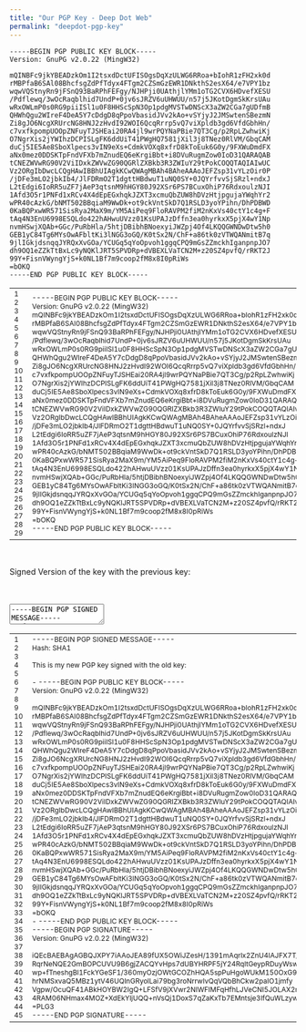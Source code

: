 ```yaml
---
title: "Our PGP Key - Deep Dot Web"
permalink: "deepdot-pgp-key"
---
```



    -----BEGIN PGP PUBLIC KEY BLOCK-----
    Version: GnuPG v2.0.22 (MingW32)
     
    mQINBFc9jkYBEADzkOm1I2tsxdDctUFISOgsDqXzULWG6RRoa+bIohR1zFH2xk0d
    rMBPfaB6SAl08BhcfsgZdPfTdyx4FTgm2CZSmGzEWR1DNkthS2esX64/e7VPY1bz
    wqwVQStnyRn9jFSnQ93BaRPhFEFgy/NJHPji0UAthjlYMm1oTG2CVX6HDvefXESU
    /Pdflewq/3wOcRaqblhid7UndP+0jv6sJRZV6uUHWUU/n57j5JKotDgmSkKrsUAu
    wRxOWLmP0s0RG9piiISl1u0F8HHScSpN3Op1pdgMVSTwDNScX3aZW2CGa7gUDfmB
    QHWhQgu2WIreF4DeA5Y7cDdgD8qPpoVbasidJVv2kAo+vSYjyJ2JMSwtenSBezmN
    Zi8gJO6NcgXRUrcNG8HNJ2zHvdI92WOI6QcqRrrp5vQ7viXpldb3gd6VfdGbhHn/
    c7vxfkpompUOOpZNFuyTJSHEai20RA4jl9wrPQYNaPBie7QT3Cg/p2RpLZwhwiKj
    O7NgrXis2jYWIhzDCPISLgFK6ddUiT41PWgHQ7581jXil3j8TNez0RlVM/GbqCAM
    duCj5IE5Ae8SboXlpecs3vIN9eXs+CdmkVOXq8xfrD8kToEuk6G0y/9FXWuDmdFX
    aNx0mez0DDSKTpFndVFXb7mZnudEQ6eKrgiBbt+i8DVuRugmZow0IoD31QARAQAB
    tCNEZWVwRG90V2ViIDxkZWVwZG90QGRlZXBkb3R3ZWIuY29tPokCOQQTAQIAIwUC
    Vz2ORgIbDwcLCQgHAwIBBhUIAgkKCwQWAgMBAh4BAheAAAoJEFZsp31vYLzOir0P
    /jDFe3mLO2jbkIb4/JlFDRmO2T1dgttHBdwuT1uNQ0SY+0JQYrfvvSjSRzl+ndxJ
    L2tEdgi6IoRR5uZF7jAeP3qtsnM9hHGY80J92XSr6PS7BCuxOhiP76RdxoulzNJI
    1Afd3O5r1PNFd1xRCv4X4dEpEGxhqkJZXT3xcmuQbZUW8hDVzHtjpgujaYWqhYr2
    wPR40cAzkG/bNMT502BBqiaM9WwDk+ot9ckVntSkD7Q1RSLD3yoYPihn/DhPDBWD
    0KaBQPxwWR571SisRya2MaX9m/YM5AiPeq9FloRAVPM2fiM2nKxVs40ctY1c4g+F
    tAq4N3EnU6998ESQLdo422hAHwuUVzz01KsUPAJzDffn3ea0hyrkxX5pjX4wY1Np
    nvmHSwjXQAb+GGc/PuRbHla/5htjDBibhBNoexyiJWZpj4Of4LKQQGWNDwDtw5h0
    GEB1yC84Tg6MYsOwAFbltKi3lNGG3oGQ/K0tSx2N/ChF+a86tk0zVTWQANmitB7q
    9jlIGkjdsnqqJYRQxXvGOa/YCUGq5qYoOpvoh1ggqCPQ9mGsZZmckhIganpnpJO7
    dh9OQ1eZZkTtBxLc9yNQKlJRT5SPVDRp+dVBEXLVaTCN2M+z20SZ4pvfQ/rRKT2J
    99Y+FisnVWyngYjS+k0NL1Bf7m9coop2fM8x8I0pRiWs
    =bOKQ
    -----END PGP PUBLIC KEY BLOCK-----

<div class="crayon-main" style="">
<table class="crayon-table">
<tr class="crayon-row">
<td class="crayon-nums " data-settings="show">
<div class="crayon-nums-content" style="font-size: 12px !important; line-height: 15px !important;"><div class="crayon-num" data-line="crayon-5cbfd8f7e05b8939031947-1">1</div><div class="crayon-num crayon-striped-num" data-line="crayon-5cbfd8f7e05b8939031947-2">2</div><div class="crayon-num" data-line="crayon-5cbfd8f7e05b8939031947-3">3</div><div class="crayon-num crayon-striped-num" data-line="crayon-5cbfd8f7e05b8939031947-4">4</div><div class="crayon-num" data-line="crayon-5cbfd8f7e05b8939031947-5">5</div><div class="crayon-num crayon-striped-num" data-line="crayon-5cbfd8f7e05b8939031947-6">6</div><div class="crayon-num" data-line="crayon-5cbfd8f7e05b8939031947-7">7</div><div class="crayon-num crayon-striped-num" data-line="crayon-5cbfd8f7e05b8939031947-8">8</div><div class="crayon-num" data-line="crayon-5cbfd8f7e05b8939031947-9">9</div><div class="crayon-num crayon-striped-num" data-line="crayon-5cbfd8f7e05b8939031947-10">10</div><div class="crayon-num" data-line="crayon-5cbfd8f7e05b8939031947-11">11</div><div class="crayon-num crayon-striped-num" data-line="crayon-5cbfd8f7e05b8939031947-12">12</div><div class="crayon-num" data-line="crayon-5cbfd8f7e05b8939031947-13">13</div><div class="crayon-num crayon-striped-num" data-line="crayon-5cbfd8f7e05b8939031947-14">14</div><div class="crayon-num" data-line="crayon-5cbfd8f7e05b8939031947-15">15</div><div class="crayon-num crayon-striped-num" data-line="crayon-5cbfd8f7e05b8939031947-16">16</div><div class="crayon-num" data-line="crayon-5cbfd8f7e05b8939031947-17">17</div><div class="crayon-num crayon-striped-num" data-line="crayon-5cbfd8f7e05b8939031947-18">18</div><div class="crayon-num" data-line="crayon-5cbfd8f7e05b8939031947-19">19</div><div class="crayon-num crayon-striped-num" data-line="crayon-5cbfd8f7e05b8939031947-20">20</div><div class="crayon-num" data-line="crayon-5cbfd8f7e05b8939031947-21">21</div><div class="crayon-num crayon-striped-num" data-line="crayon-5cbfd8f7e05b8939031947-22">22</div><div class="crayon-num" data-line="crayon-5cbfd8f7e05b8939031947-23">23</div><div class="crayon-num crayon-striped-num" data-line="crayon-5cbfd8f7e05b8939031947-24">24</div><div class="crayon-num" data-line="crayon-5cbfd8f7e05b8939031947-25">25</div><div class="crayon-num crayon-striped-num" data-line="crayon-5cbfd8f7e05b8939031947-26">26</div><div class="crayon-num" data-line="crayon-5cbfd8f7e05b8939031947-27">27</div><div class="crayon-num crayon-striped-num" data-line="crayon-5cbfd8f7e05b8939031947-28">28</div><div class="crayon-num" data-line="crayon-5cbfd8f7e05b8939031947-29">29</div></div>
</td>
<td class="crayon-code"><div class="crayon-pre" style="font-size: 12px !important; line-height: 15px !important; -moz-tab-size:4; -o-tab-size:4; -webkit-tab-size:4; tab-size:4;"><div class="crayon-line" id="crayon-5cbfd8f7e05b8939031947-1"><span class="crayon-o">--</span><span class="crayon-o">--</span><span class="crayon-o">-</span><span class="crayon-e">BEGIN </span><span class="crayon-e">PGP </span><span class="crayon-m">PUBLIC</span><span class="crayon-h"> </span><span class="crayon-e">KEY </span><span class="crayon-v">BLOCK</span><span class="crayon-o">--</span><span class="crayon-o">--</span><span class="crayon-o">-</span></div><div class="crayon-line crayon-striped-line" id="crayon-5cbfd8f7e05b8939031947-2"><span class="crayon-v">Version</span><span class="crayon-o">:</span><span class="crayon-h"> </span><span class="crayon-e">GnuPG </span><span class="crayon-v">v2</span><span class="crayon-sy">.</span><span class="crayon-cn">0.22</span><span class="crayon-h"> </span><span class="crayon-sy">(</span><span class="crayon-v">MingW32</span><span class="crayon-sy">)</span></div><div class="crayon-line" id="crayon-5cbfd8f7e05b8939031947-3"><span class="crayon-h"> </span></div><div class="crayon-line crayon-striped-line" id="crayon-5cbfd8f7e05b8939031947-4"><span class="crayon-v">mQINBFc9jkYBEADzkOm1I2tsxdDctUFISOgsDqXzULWG6RRoa</span><span class="crayon-o">+</span><span class="crayon-e">bIohR1zFH2xk0d</span></div><div class="crayon-line" id="crayon-5cbfd8f7e05b8939031947-5"><span class="crayon-v">rMBPfaB6SAl08BhcfsgZdPfTdyx4FTgm2CZSmGzEWR1DNkthS2esX64</span><span class="crayon-o">/</span><span class="crayon-e">e7VPY1bz</span></div><div class="crayon-line crayon-striped-line" id="crayon-5cbfd8f7e05b8939031947-6"><span class="crayon-v">wqwVQStnyRn9jFSnQ93BaRPhFEFgy</span><span class="crayon-o">/</span><span class="crayon-v">NJHPji0UAthjlYMm1oTG2CVX6HDvefXESU</span></div><div class="crayon-line" id="crayon-5cbfd8f7e05b8939031947-7"><span class="crayon-o">/</span><span class="crayon-v">Pdflewq</span><span class="crayon-o">/</span><span class="crayon-cn">3wOcRaqblhid7UndP</span><span class="crayon-o">+</span><span class="crayon-cn">0jv6sJRZV6uUHWUU</span><span class="crayon-o">/</span><span class="crayon-e">n57j5JKotDgmSkKrsUAu</span></div><div class="crayon-line crayon-striped-line" id="crayon-5cbfd8f7e05b8939031947-8"><span class="crayon-e">wRxOWLmP0s0RG9piiISl1u0F8HHScSpN3Op1pdgMVSTwDNScX3aZW2CGa7gUDfmB</span></div><div class="crayon-line" id="crayon-5cbfd8f7e05b8939031947-9"><span class="crayon-v">QHWhQgu2WIreF4DeA5Y7cDdgD8qPpoVbasidJVv2kAo</span><span class="crayon-o">+</span><span class="crayon-e">vSYjyJ2JMSwtenSBezmN</span></div><div class="crayon-line crayon-striped-line" id="crayon-5cbfd8f7e05b8939031947-10"><span class="crayon-v">Zi8gJO6NcgXRUrcNG8HNJ2zHvdI92WOI6QcqRrrp5vQ7viXpldb3gd6VfdGbhHn</span><span class="crayon-o">/</span></div><div class="crayon-line" id="crayon-5cbfd8f7e05b8939031947-11"><span class="crayon-v">c7vxfkpompUOOpZNFuyTJSHEai20RA4jl9wrPQYNaPBie7QT3Cg</span><span class="crayon-o">/</span><span class="crayon-e">p2RpLZwhwiKj</span></div><div class="crayon-line crayon-striped-line" id="crayon-5cbfd8f7e05b8939031947-12"><span class="crayon-v">O7NgrXis2jYWIhzDCPISLgFK6ddUiT41PWgHQ7581jXil3j8TNez0RlVM</span><span class="crayon-o">/</span><span class="crayon-e">GbqCAM</span></div><div class="crayon-line" id="crayon-5cbfd8f7e05b8939031947-13"><span class="crayon-v">duCj5IE5Ae8SboXlpecs3vIN9eXs</span><span class="crayon-o">+</span><span class="crayon-v">CdmkVOXq8xfrD8kToEuk6G0y</span><span class="crayon-o">/</span><span class="crayon-cn">9FXWuDmdFX</span></div><div class="crayon-line crayon-striped-line" id="crayon-5cbfd8f7e05b8939031947-14"><span class="crayon-v">aNx0mez0DDSKTpFndVFXb7mZnudEQ6eKrgiBbt</span><span class="crayon-o">+</span><span class="crayon-e">i8DVuRugmZow0IoD31QARAQAB</span></div><div class="crayon-line" id="crayon-5cbfd8f7e05b8939031947-15"><span class="crayon-e">tCNEZWVwRG90V2ViIDxkZWVwZG90QGRlZXBkb3R3ZWIuY29tPokCOQQTAQIAIwUC</span></div><div class="crayon-line crayon-striped-line" id="crayon-5cbfd8f7e05b8939031947-16"><span class="crayon-v">Vz2ORgIbDwcLCQgHAwIBBhUIAgkKCwQWAgMBAh4BAheAAAoJEFZsp31vYLzOir0P</span></div><div class="crayon-line" id="crayon-5cbfd8f7e05b8939031947-17"><span class="crayon-o">/</span><span class="crayon-v">jDFe3mLO2jbkIb4</span><span class="crayon-o">/</span><span class="crayon-v">JlFDRmO2T1dgttHBdwuT1uNQ0SY</span><span class="crayon-o">+</span><span class="crayon-cn">0JQYrfvvSjSRzl</span><span class="crayon-o">+</span><span class="crayon-e">ndxJ</span></div><div class="crayon-line crayon-striped-line" id="crayon-5cbfd8f7e05b8939031947-18"><span class="crayon-i">L2tEdgi6IoRR5uZF7jAeP3qtsnM9hHGY80J92XSr6PS7BCuxOhiP76RdxoulzNJI</span></div><div class="crayon-line" id="crayon-5cbfd8f7e05b8939031947-19"><span class="crayon-cn">1Afd3O5r1PNFd1xRCv4X4dEpEGxhqkJZXT3xcmuQbZUW8hDVzHtjpgujaYWqhYr2</span></div><div class="crayon-line crayon-striped-line" id="crayon-5cbfd8f7e05b8939031947-20"><span class="crayon-v">wPR40cAzkG</span><span class="crayon-o">/</span><span class="crayon-v">bNMT502BBqiaM9WwDk</span><span class="crayon-o">+</span><span class="crayon-v">ot9ckVntSkD7Q1RSLD3yoYPihn</span><span class="crayon-o">/</span><span class="crayon-i">DhPDBWD</span></div><div class="crayon-line" id="crayon-5cbfd8f7e05b8939031947-21"><span class="crayon-cn">0KaBQPxwWR571SisRya2MaX9m</span><span class="crayon-o">/</span><span class="crayon-v">YM5AiPeq9FloRAVPM2fiM2nKxVs40ctY1c4g</span><span class="crayon-o">+</span><span class="crayon-i">F</span></div><div class="crayon-line crayon-striped-line" id="crayon-5cbfd8f7e05b8939031947-22"><span class="crayon-e">tAq4N3EnU6998ESQLdo422hAHwuUVzz01KsUPAJzDffn3ea0hyrkxX5pjX4wY1Np</span></div><div class="crayon-line" id="crayon-5cbfd8f7e05b8939031947-23"><span class="crayon-v">nvmHSwjXQAb</span><span class="crayon-o">+</span><span class="crayon-v">GGc</span><span class="crayon-o">/</span><span class="crayon-v">PuRbHla</span><span class="crayon-o">/</span><span class="crayon-cn">5htjDBibhBNoexyiJWZpj4Of4LKQQGWNDwDtw5h0</span></div><div class="crayon-line crayon-striped-line" id="crayon-5cbfd8f7e05b8939031947-24"><span class="crayon-v">GEB1yC84Tg6MYsOwAFbltKi3lNGG3oGQ</span><span class="crayon-o">/</span><span class="crayon-v">K0tSx2N</span><span class="crayon-o">/</span><span class="crayon-v">ChF</span><span class="crayon-o">+</span><span class="crayon-i">a86tk0zVTWQANmitB7q</span></div><div class="crayon-line" id="crayon-5cbfd8f7e05b8939031947-25"><span class="crayon-cn">9jlIGkjdsnqqJYRQxXvGOa</span><span class="crayon-o">/</span><span class="crayon-e">YCUGq5qYoOpvoh1ggqCPQ9mGsZZmckhIganpnpJO7</span></div><div class="crayon-line crayon-striped-line" id="crayon-5cbfd8f7e05b8939031947-26"><span class="crayon-v">dh9OQ1eZZkTtBxLc9yNQKlJRT5SPVDRp</span><span class="crayon-o">+</span><span class="crayon-v">dVBEXLVaTCN2M</span><span class="crayon-o">+</span><span class="crayon-v">z20SZ4pvfQ</span><span class="crayon-o">/</span><span class="crayon-i">rRKT2J</span></div><div class="crayon-line" id="crayon-5cbfd8f7e05b8939031947-27"><span class="crayon-cn">99Y</span><span class="crayon-o">+</span><span class="crayon-v">FisnVWyngYjS</span><span class="crayon-o">+</span><span class="crayon-v">k0NL1Bf7m9coop2fM8x8I0pRiWs</span></div><div class="crayon-line crayon-striped-line" id="crayon-5cbfd8f7e05b8939031947-28"><span class="crayon-o">=</span><span class="crayon-v">bOKQ</span></div><div class="crayon-line" id="crayon-5cbfd8f7e05b8939031947-29"><span class="crayon-o">--</span><span class="crayon-o">--</span><span class="crayon-o">-</span><span class="crayon-st">END</span><span class="crayon-h"> </span><span class="crayon-e">PGP </span><span class="crayon-m">PUBLIC</span><span class="crayon-h"> </span><span class="crayon-e">KEY </span><span class="crayon-v">BLOCK</span><span class="crayon-o">--</span><span class="crayon-o">--</span><span class="crayon-o">-</span></div></div></td>
</tr>
</table>
</div>
</div>

<p>
&nbsp;</p>
<p>Signed Version of the key with the previous key:<br />

<div id="crayon-5cbfd8f7e05cc318082841" class="crayon-syntax crayon-theme-classic crayon-font-monaco crayon-os-pc print-yes notranslate" data-settings=" minimize scroll-mouseover" style=" margin-top: 12px; margin-bottom: 12px; font-size: 12px !important; line-height: 15px !important;">
<div class="crayon-toolbar" data-settings=" mouseover overlay hide delay" style="font-size: 12px !important;height: 18px !important; line-height: 18px !important;"><span class="crayon-title"></span>
<div class="crayon-tools" style="font-size: 12px !important;height: 18px !important; line-height: 18px !important;"><div class="crayon-button crayon-nums-button" title="Toggle Line Numbers"><div class="crayon-button-icon"></div></div><div class="crayon-button crayon-plain-button" title="Toggle Plain Code"><div class="crayon-button-icon"></div></div><div class="crayon-button crayon-wrap-button" title="Toggle Line Wrap"><div class="crayon-button-icon"></div></div><div class="crayon-button crayon-expand-button" title="Expand Code"><div class="crayon-button-icon"></div></div><div class="crayon-button crayon-copy-button" title="Copy"><div class="crayon-button-icon"></div></div><div class="crayon-button crayon-popup-button" title="Open Code In New Window"><div class="crayon-button-icon"></div></div></div></div>
<div class="crayon-info" style="min-height: 16.8px !important; line-height: 16.8px !important;"></div>
<div class="crayon-plain-wrap"><textarea wrap="soft" class="crayon-plain print-no" data-settings="dblclick" readonly style="-moz-tab-size:4; -o-tab-size:4; -webkit-tab-size:4; tab-size:4; font-size: 12px !important; line-height: 15px !important;">
-----BEGIN PGP SIGNED MESSAGE-----
Hash: SHA1

This is my new PGP key signed with the old key:

- -----BEGIN PGP PUBLIC KEY BLOCK-----
Version: GnuPG v2.0.22 (MingW32)

mQINBFc9jkYBEADzkOm1I2tsxdDctUFISOgsDqXzULWG6RRoa+bIohR1zFH2xk0d
rMBPfaB6SAl08BhcfsgZdPfTdyx4FTgm2CZSmGzEWR1DNkthS2esX64/e7VPY1bz
wqwVQStnyRn9jFSnQ93BaRPhFEFgy/NJHPji0UAthjlYMm1oTG2CVX6HDvefXESU
/Pdflewq/3wOcRaqblhid7UndP+0jv6sJRZV6uUHWUU/n57j5JKotDgmSkKrsUAu
wRxOWLmP0s0RG9piiISl1u0F8HHScSpN3Op1pdgMVSTwDNScX3aZW2CGa7gUDfmB
QHWhQgu2WIreF4DeA5Y7cDdgD8qPpoVbasidJVv2kAo+vSYjyJ2JMSwtenSBezmN
Zi8gJO6NcgXRUrcNG8HNJ2zHvdI92WOI6QcqRrrp5vQ7viXpldb3gd6VfdGbhHn/
c7vxfkpompUOOpZNFuyTJSHEai20RA4jl9wrPQYNaPBie7QT3Cg/p2RpLZwhwiKj
O7NgrXis2jYWIhzDCPISLgFK6ddUiT41PWgHQ7581jXil3j8TNez0RlVM/GbqCAM
duCj5IE5Ae8SboXlpecs3vIN9eXs+CdmkVOXq8xfrD8kToEuk6G0y/9FXWuDmdFX
aNx0mez0DDSKTpFndVFXb7mZnudEQ6eKrgiBbt+i8DVuRugmZow0IoD31QARAQAB
tCNEZWVwRG90V2ViIDxkZWVwZG90QGRlZXBkb3R3ZWIuY29tPokCOQQTAQIAIwUC
Vz2ORgIbDwcLCQgHAwIBBhUIAgkKCwQWAgMBAh4BAheAAAoJEFZsp31vYLzOir0P
/jDFe3mLO2jbkIb4/JlFDRmO2T1dgttHBdwuT1uNQ0SY+0JQYrfvvSjSRzl+ndxJ
L2tEdgi6IoRR5uZF7jAeP3qtsnM9hHGY80J92XSr6PS7BCuxOhiP76RdxoulzNJI
1Afd3O5r1PNFd1xRCv4X4dEpEGxhqkJZXT3xcmuQbZUW8hDVzHtjpgujaYWqhYr2
wPR40cAzkG/bNMT502BBqiaM9WwDk+ot9ckVntSkD7Q1RSLD3yoYPihn/DhPDBWD
0KaBQPxwWR571SisRya2MaX9m/YM5AiPeq9FloRAVPM2fiM2nKxVs40ctY1c4g+F
tAq4N3EnU6998ESQLdo422hAHwuUVzz01KsUPAJzDffn3ea0hyrkxX5pjX4wY1Np
nvmHSwjXQAb+GGc/PuRbHla/5htjDBibhBNoexyiJWZpj4Of4LKQQGWNDwDtw5h0
GEB1yC84Tg6MYsOwAFbltKi3lNGG3oGQ/K0tSx2N/ChF+a86tk0zVTWQANmitB7q
9jlIGkjdsnqqJYRQxXvGOa/YCUGq5qYoOpvoh1ggqCPQ9mGsZZmckhIganpnpJO7
dh9OQ1eZZkTtBxLc9yNQKlJRT5SPVDRp+dVBEXLVaTCN2M+z20SZ4pvfQ/rRKT2J
99Y+FisnVWyngYjS+k0NL1Bf7m9coop2fM8x8I0pRiWs
=bOKQ
- -----END PGP PUBLIC KEY BLOCK-----
-----BEGIN PGP SIGNATURE-----
Version: GnuPG v2.0.22 (MingW32)

iQEcBAEBAgAGBQJXPY7iAAoJEA89fUX5OWiJZesH/1391mAqrlx2ZnU4IAJFX7T/
RqrNeNQE2GmBOPCUVU9B6gjZACQYvHps7dUBYHRPF5jY24RqltGeypRDuyWsw23P
wp+fTneshgBl1FckYGeSF1/360myOzjOWtGCOZhHQA5spPuHgoWUkM150OxG9u68
hrNMSxvaQ5MBz1ytV46UQInGRyolLai79bg3roNrrwIvQqVQbBhCkw2paIO1jmfy
Vgpw/OcuQF41ABkHOYBW2IgQ+LFSfV9jXVwr2NIWFIMFqHfhLJVeCNI5JOLAX2rc
4RAM06NHmax4MOZ+XdEkYljUQQ+nVsQj1DoxS7qZaKxTb7EMntsje3IfQuWLzyw=
=PLG3
-----END PGP SIGNATURE-----</textarea></div>
<div class="crayon-main" style="">
<table class="crayon-table">
<tr class="crayon-row">
<td class="crayon-nums " data-settings="show">
<div class="crayon-nums-content" style="font-size: 12px !important; line-height: 15px !important;"><div class="crayon-num" data-line="crayon-5cbfd8f7e05cc318082841-1">1</div><div class="crayon-num crayon-striped-num" data-line="crayon-5cbfd8f7e05cc318082841-2">2</div><div class="crayon-num" data-line="crayon-5cbfd8f7e05cc318082841-3">3</div><div class="crayon-num crayon-striped-num" data-line="crayon-5cbfd8f7e05cc318082841-4">4</div><div class="crayon-num" data-line="crayon-5cbfd8f7e05cc318082841-5">5</div><div class="crayon-num crayon-striped-num" data-line="crayon-5cbfd8f7e05cc318082841-6">6</div><div class="crayon-num" data-line="crayon-5cbfd8f7e05cc318082841-7">7</div><div class="crayon-num crayon-striped-num" data-line="crayon-5cbfd8f7e05cc318082841-8">8</div><div class="crayon-num" data-line="crayon-5cbfd8f7e05cc318082841-9">9</div><div class="crayon-num crayon-striped-num" data-line="crayon-5cbfd8f7e05cc318082841-10">10</div><div class="crayon-num" data-line="crayon-5cbfd8f7e05cc318082841-11">11</div><div class="crayon-num crayon-striped-num" data-line="crayon-5cbfd8f7e05cc318082841-12">12</div><div class="crayon-num" data-line="crayon-5cbfd8f7e05cc318082841-13">13</div><div class="crayon-num crayon-striped-num" data-line="crayon-5cbfd8f7e05cc318082841-14">14</div><div class="crayon-num" data-line="crayon-5cbfd8f7e05cc318082841-15">15</div><div class="crayon-num crayon-striped-num" data-line="crayon-5cbfd8f7e05cc318082841-16">16</div><div class="crayon-num" data-line="crayon-5cbfd8f7e05cc318082841-17">17</div><div class="crayon-num crayon-striped-num" data-line="crayon-5cbfd8f7e05cc318082841-18">18</div><div class="crayon-num" data-line="crayon-5cbfd8f7e05cc318082841-19">19</div><div class="crayon-num crayon-striped-num" data-line="crayon-5cbfd8f7e05cc318082841-20">20</div><div class="crayon-num" data-line="crayon-5cbfd8f7e05cc318082841-21">21</div><div class="crayon-num crayon-striped-num" data-line="crayon-5cbfd8f7e05cc318082841-22">22</div><div class="crayon-num" data-line="crayon-5cbfd8f7e05cc318082841-23">23</div><div class="crayon-num crayon-striped-num" data-line="crayon-5cbfd8f7e05cc318082841-24">24</div><div class="crayon-num" data-line="crayon-5cbfd8f7e05cc318082841-25">25</div><div class="crayon-num crayon-striped-num" data-line="crayon-5cbfd8f7e05cc318082841-26">26</div><div class="crayon-num" data-line="crayon-5cbfd8f7e05cc318082841-27">27</div><div class="crayon-num crayon-striped-num" data-line="crayon-5cbfd8f7e05cc318082841-28">28</div><div class="crayon-num" data-line="crayon-5cbfd8f7e05cc318082841-29">29</div><div class="crayon-num crayon-striped-num" data-line="crayon-5cbfd8f7e05cc318082841-30">30</div><div class="crayon-num" data-line="crayon-5cbfd8f7e05cc318082841-31">31</div><div class="crayon-num crayon-striped-num" data-line="crayon-5cbfd8f7e05cc318082841-32">32</div><div class="crayon-num" data-line="crayon-5cbfd8f7e05cc318082841-33">33</div><div class="crayon-num crayon-striped-num" data-line="crayon-5cbfd8f7e05cc318082841-34">34</div><div class="crayon-num" data-line="crayon-5cbfd8f7e05cc318082841-35">35</div><div class="crayon-num crayon-striped-num" data-line="crayon-5cbfd8f7e05cc318082841-36">36</div><div class="crayon-num" data-line="crayon-5cbfd8f7e05cc318082841-37">37</div><div class="crayon-num crayon-striped-num" data-line="crayon-5cbfd8f7e05cc318082841-38">38</div><div class="crayon-num" data-line="crayon-5cbfd8f7e05cc318082841-39">39</div><div class="crayon-num crayon-striped-num" data-line="crayon-5cbfd8f7e05cc318082841-40">40</div><div class="crayon-num" data-line="crayon-5cbfd8f7e05cc318082841-41">41</div><div class="crayon-num crayon-striped-num" data-line="crayon-5cbfd8f7e05cc318082841-42">42</div><div class="crayon-num" data-line="crayon-5cbfd8f7e05cc318082841-43">43</div><div class="crayon-num crayon-striped-num" data-line="crayon-5cbfd8f7e05cc318082841-44">44</div><div class="crayon-num" data-line="crayon-5cbfd8f7e05cc318082841-45">45</div></div>
</td>
<td class="crayon-code"><div class="crayon-pre" style="font-size: 12px !important; line-height: 15px !important; -moz-tab-size:4; -o-tab-size:4; -webkit-tab-size:4; tab-size:4;"><div class="crayon-line" id="crayon-5cbfd8f7e05cc318082841-1"><span class="crayon-o">--</span><span class="crayon-o">--</span><span class="crayon-o">-</span><span class="crayon-e">BEGIN </span><span class="crayon-e">PGP </span><span class="crayon-t">SIGNED</span><span class="crayon-h"> </span><span class="crayon-v">MESSAGE</span><span class="crayon-o">--</span><span class="crayon-o">--</span><span class="crayon-o">-</span></div><div class="crayon-line crayon-striped-line" id="crayon-5cbfd8f7e05cc318082841-2"><span class="crayon-v">Hash</span><span class="crayon-o">:</span><span class="crayon-h"> </span><span class="crayon-e">SHA1</span></div><div class="crayon-line" id="crayon-5cbfd8f7e05cc318082841-3">&nbsp;</div><div class="crayon-line crayon-striped-line" id="crayon-5cbfd8f7e05cc318082841-4"><span class="crayon-r">This</span><span class="crayon-h"> </span><span class="crayon-st">is</span><span class="crayon-h"> </span><span class="crayon-e">my </span><span class="crayon-r">new</span><span class="crayon-h"> </span><span class="crayon-e">PGP </span><span class="crayon-e">key </span><span class="crayon-t">signed</span><span class="crayon-h"> </span><span class="crayon-e">with </span><span class="crayon-e">the </span><span class="crayon-e">old </span><span class="crayon-v">key</span><span class="crayon-o">:</span></div><div class="crayon-line" id="crayon-5cbfd8f7e05cc318082841-5">&nbsp;</div><div class="crayon-line crayon-striped-line" id="crayon-5cbfd8f7e05cc318082841-6"><span class="crayon-o">-</span><span class="crayon-h"> </span><span class="crayon-o">--</span><span class="crayon-o">--</span><span class="crayon-o">-</span><span class="crayon-e">BEGIN </span><span class="crayon-e">PGP </span><span class="crayon-m">PUBLIC</span><span class="crayon-h"> </span><span class="crayon-e">KEY </span><span class="crayon-v">BLOCK</span><span class="crayon-o">--</span><span class="crayon-o">--</span><span class="crayon-o">-</span></div><div class="crayon-line" id="crayon-5cbfd8f7e05cc318082841-7"><span class="crayon-v">Version</span><span class="crayon-o">:</span><span class="crayon-h"> </span><span class="crayon-e">GnuPG </span><span class="crayon-v">v2</span><span class="crayon-sy">.</span><span class="crayon-cn">0.22</span><span class="crayon-h"> </span><span class="crayon-sy">(</span><span class="crayon-v">MingW32</span><span class="crayon-sy">)</span></div><div class="crayon-line crayon-striped-line" id="crayon-5cbfd8f7e05cc318082841-8">&nbsp;</div><div class="crayon-line" id="crayon-5cbfd8f7e05cc318082841-9"><span class="crayon-v">mQINBFc9jkYBEADzkOm1I2tsxdDctUFISOgsDqXzULWG6RRoa</span><span class="crayon-o">+</span><span class="crayon-e">bIohR1zFH2xk0d</span></div><div class="crayon-line crayon-striped-line" id="crayon-5cbfd8f7e05cc318082841-10"><span class="crayon-v">rMBPfaB6SAl08BhcfsgZdPfTdyx4FTgm2CZSmGzEWR1DNkthS2esX64</span><span class="crayon-o">/</span><span class="crayon-e">e7VPY1bz</span></div><div class="crayon-line" id="crayon-5cbfd8f7e05cc318082841-11"><span class="crayon-v">wqwVQStnyRn9jFSnQ93BaRPhFEFgy</span><span class="crayon-o">/</span><span class="crayon-v">NJHPji0UAthjlYMm1oTG2CVX6HDvefXESU</span></div><div class="crayon-line crayon-striped-line" id="crayon-5cbfd8f7e05cc318082841-12"><span class="crayon-o">/</span><span class="crayon-v">Pdflewq</span><span class="crayon-o">/</span><span class="crayon-cn">3wOcRaqblhid7UndP</span><span class="crayon-o">+</span><span class="crayon-cn">0jv6sJRZV6uUHWUU</span><span class="crayon-o">/</span><span class="crayon-e">n57j5JKotDgmSkKrsUAu</span></div><div class="crayon-line" id="crayon-5cbfd8f7e05cc318082841-13"><span class="crayon-e">wRxOWLmP0s0RG9piiISl1u0F8HHScSpN3Op1pdgMVSTwDNScX3aZW2CGa7gUDfmB</span></div><div class="crayon-line crayon-striped-line" id="crayon-5cbfd8f7e05cc318082841-14"><span class="crayon-v">QHWhQgu2WIreF4DeA5Y7cDdgD8qPpoVbasidJVv2kAo</span><span class="crayon-o">+</span><span class="crayon-e">vSYjyJ2JMSwtenSBezmN</span></div><div class="crayon-line" id="crayon-5cbfd8f7e05cc318082841-15"><span class="crayon-v">Zi8gJO6NcgXRUrcNG8HNJ2zHvdI92WOI6QcqRrrp5vQ7viXpldb3gd6VfdGbhHn</span><span class="crayon-o">/</span></div><div class="crayon-line crayon-striped-line" id="crayon-5cbfd8f7e05cc318082841-16"><span class="crayon-v">c7vxfkpompUOOpZNFuyTJSHEai20RA4jl9wrPQYNaPBie7QT3Cg</span><span class="crayon-o">/</span><span class="crayon-e">p2RpLZwhwiKj</span></div><div class="crayon-line" id="crayon-5cbfd8f7e05cc318082841-17"><span class="crayon-v">O7NgrXis2jYWIhzDCPISLgFK6ddUiT41PWgHQ7581jXil3j8TNez0RlVM</span><span class="crayon-o">/</span><span class="crayon-e">GbqCAM</span></div><div class="crayon-line crayon-striped-line" id="crayon-5cbfd8f7e05cc318082841-18"><span class="crayon-v">duCj5IE5Ae8SboXlpecs3vIN9eXs</span><span class="crayon-o">+</span><span class="crayon-v">CdmkVOXq8xfrD8kToEuk6G0y</span><span class="crayon-o">/</span><span class="crayon-cn">9FXWuDmdFX</span></div><div class="crayon-line" id="crayon-5cbfd8f7e05cc318082841-19"><span class="crayon-v">aNx0mez0DDSKTpFndVFXb7mZnudEQ6eKrgiBbt</span><span class="crayon-o">+</span><span class="crayon-e">i8DVuRugmZow0IoD31QARAQAB</span></div><div class="crayon-line crayon-striped-line" id="crayon-5cbfd8f7e05cc318082841-20"><span class="crayon-e">tCNEZWVwRG90V2ViIDxkZWVwZG90QGRlZXBkb3R3ZWIuY29tPokCOQQTAQIAIwUC</span></div><div class="crayon-line" id="crayon-5cbfd8f7e05cc318082841-21"><span class="crayon-v">Vz2ORgIbDwcLCQgHAwIBBhUIAgkKCwQWAgMBAh4BAheAAAoJEFZsp31vYLzOir0P</span></div><div class="crayon-line crayon-striped-line" id="crayon-5cbfd8f7e05cc318082841-22"><span class="crayon-o">/</span><span class="crayon-v">jDFe3mLO2jbkIb4</span><span class="crayon-o">/</span><span class="crayon-v">JlFDRmO2T1dgttHBdwuT1uNQ0SY</span><span class="crayon-o">+</span><span class="crayon-cn">0JQYrfvvSjSRzl</span><span class="crayon-o">+</span><span class="crayon-e">ndxJ</span></div><div class="crayon-line" id="crayon-5cbfd8f7e05cc318082841-23"><span class="crayon-i">L2tEdgi6IoRR5uZF7jAeP3qtsnM9hHGY80J92XSr6PS7BCuxOhiP76RdxoulzNJI</span></div><div class="crayon-line crayon-striped-line" id="crayon-5cbfd8f7e05cc318082841-24"><span class="crayon-cn">1Afd3O5r1PNFd1xRCv4X4dEpEGxhqkJZXT3xcmuQbZUW8hDVzHtjpgujaYWqhYr2</span></div><div class="crayon-line" id="crayon-5cbfd8f7e05cc318082841-25"><span class="crayon-v">wPR40cAzkG</span><span class="crayon-o">/</span><span class="crayon-v">bNMT502BBqiaM9WwDk</span><span class="crayon-o">+</span><span class="crayon-v">ot9ckVntSkD7Q1RSLD3yoYPihn</span><span class="crayon-o">/</span><span class="crayon-i">DhPDBWD</span></div><div class="crayon-line crayon-striped-line" id="crayon-5cbfd8f7e05cc318082841-26"><span class="crayon-cn">0KaBQPxwWR571SisRya2MaX9m</span><span class="crayon-o">/</span><span class="crayon-v">YM5AiPeq9FloRAVPM2fiM2nKxVs40ctY1c4g</span><span class="crayon-o">+</span><span class="crayon-i">F</span></div><div class="crayon-line" id="crayon-5cbfd8f7e05cc318082841-27"><span class="crayon-e">tAq4N3EnU6998ESQLdo422hAHwuUVzz01KsUPAJzDffn3ea0hyrkxX5pjX4wY1Np</span></div><div class="crayon-line crayon-striped-line" id="crayon-5cbfd8f7e05cc318082841-28"><span class="crayon-v">nvmHSwjXQAb</span><span class="crayon-o">+</span><span class="crayon-v">GGc</span><span class="crayon-o">/</span><span class="crayon-v">PuRbHla</span><span class="crayon-o">/</span><span class="crayon-cn">5htjDBibhBNoexyiJWZpj4Of4LKQQGWNDwDtw5h0</span></div><div class="crayon-line" id="crayon-5cbfd8f7e05cc318082841-29"><span class="crayon-v">GEB1yC84Tg6MYsOwAFbltKi3lNGG3oGQ</span><span class="crayon-o">/</span><span class="crayon-v">K0tSx2N</span><span class="crayon-o">/</span><span class="crayon-v">ChF</span><span class="crayon-o">+</span><span class="crayon-i">a86tk0zVTWQANmitB7q</span></div><div class="crayon-line crayon-striped-line" id="crayon-5cbfd8f7e05cc318082841-30"><span class="crayon-cn">9jlIGkjdsnqqJYRQxXvGOa</span><span class="crayon-o">/</span><span class="crayon-e">YCUGq5qYoOpvoh1ggqCPQ9mGsZZmckhIganpnpJO7</span></div><div class="crayon-line" id="crayon-5cbfd8f7e05cc318082841-31"><span class="crayon-v">dh9OQ1eZZkTtBxLc9yNQKlJRT5SPVDRp</span><span class="crayon-o">+</span><span class="crayon-v">dVBEXLVaTCN2M</span><span class="crayon-o">+</span><span class="crayon-v">z20SZ4pvfQ</span><span class="crayon-o">/</span><span class="crayon-i">rRKT2J</span></div><div class="crayon-line crayon-striped-line" id="crayon-5cbfd8f7e05cc318082841-32"><span class="crayon-cn">99Y</span><span class="crayon-o">+</span><span class="crayon-v">FisnVWyngYjS</span><span class="crayon-o">+</span><span class="crayon-v">k0NL1Bf7m9coop2fM8x8I0pRiWs</span></div><div class="crayon-line" id="crayon-5cbfd8f7e05cc318082841-33"><span class="crayon-o">=</span><span class="crayon-v">bOKQ</span></div><div class="crayon-line crayon-striped-line" id="crayon-5cbfd8f7e05cc318082841-34"><span class="crayon-o">-</span><span class="crayon-h"> </span><span class="crayon-o">--</span><span class="crayon-o">--</span><span class="crayon-o">-</span><span class="crayon-st">END</span><span class="crayon-h"> </span><span class="crayon-e">PGP </span><span class="crayon-m">PUBLIC</span><span class="crayon-h"> </span><span class="crayon-e">KEY </span><span class="crayon-v">BLOCK</span><span class="crayon-o">--</span><span class="crayon-o">--</span><span class="crayon-o">-</span></div><div class="crayon-line" id="crayon-5cbfd8f7e05cc318082841-35"><span class="crayon-o">--</span><span class="crayon-o">--</span><span class="crayon-o">-</span><span class="crayon-e">BEGIN </span><span class="crayon-e">PGP </span><span class="crayon-v">SIGNATURE</span><span class="crayon-o">--</span><span class="crayon-o">--</span><span class="crayon-o">-</span></div><div class="crayon-line crayon-striped-line" id="crayon-5cbfd8f7e05cc318082841-36"><span class="crayon-v">Version</span><span class="crayon-o">:</span><span class="crayon-h"> </span><span class="crayon-e">GnuPG </span><span class="crayon-v">v2</span><span class="crayon-sy">.</span><span class="crayon-cn">0.22</span><span class="crayon-h"> </span><span class="crayon-sy">(</span><span class="crayon-v">MingW32</span><span class="crayon-sy">)</span></div><div class="crayon-line" id="crayon-5cbfd8f7e05cc318082841-37">&nbsp;</div><div class="crayon-line crayon-striped-line" id="crayon-5cbfd8f7e05cc318082841-38"><span class="crayon-v">iQEcBAEBAgAGBQJXPY7iAAoJEA89fUX5OWiJZesH</span><span class="crayon-o">/</span><span class="crayon-cn">1391mAqrlx2ZnU4IAJFX7T</span><span class="crayon-o">/</span></div><div class="crayon-line" id="crayon-5cbfd8f7e05cc318082841-39"><span class="crayon-e">RqrNeNQE2GmBOPCUVU9B6gjZACQYvHps7dUBYHRPF5jY24RqltGeypRDuyWsw23P</span></div><div class="crayon-line crayon-striped-line" id="crayon-5cbfd8f7e05cc318082841-40"><span class="crayon-v">wp</span><span class="crayon-o">+</span><span class="crayon-v">fTneshgBl1FckYGeSF1</span><span class="crayon-o">/</span><span class="crayon-cn">360myOzjOWtGCOZhHQA5spPuHgoWUkM150OxG9u68</span></div><div class="crayon-line" id="crayon-5cbfd8f7e05cc318082841-41"><span class="crayon-e">hrNMSxvaQ5MBz1ytV46UQInGRyolLai79bg3roNrrwIvQqVQbBhCkw2paIO1jmfy</span></div><div class="crayon-line crayon-striped-line" id="crayon-5cbfd8f7e05cc318082841-42"><span class="crayon-v">Vgpw</span><span class="crayon-o">/</span><span class="crayon-v">OcuQF41ABkHOYBW2IgQ</span><span class="crayon-o">+</span><span class="crayon-i">LFSfV9jXVwr2NIWFIMFqHfhLJVeCNI5JOLAX2rc</span></div><div class="crayon-line" id="crayon-5cbfd8f7e05cc318082841-43"><span class="crayon-cn">4RAM06NHmax4MOZ</span><span class="crayon-o">+</span><span class="crayon-v">XdEkYljUQQ</span><span class="crayon-o">+</span><span class="crayon-v">nVsQj1DoxS7qZaKxTb7EMntsje3IfQuWLzyw</span><span class="crayon-o">=</span></div><div class="crayon-line crayon-striped-line" id="crayon-5cbfd8f7e05cc318082841-44"><span class="crayon-o">=</span><span class="crayon-v">PLG3</span></div><div class="crayon-line" id="crayon-5cbfd8f7e05cc318082841-45"><span class="crayon-o">--</span><span class="crayon-o">--</span><span class="crayon-o">-</span><span class="crayon-st">END</span><span class="crayon-h"> </span><span class="crayon-e">PGP </span><span class="crayon-v">SIGNATURE</span><span class="crayon-o">--</span><span class="crayon-o">--</span><span class="crayon-o">-</span></div></div></td>
</tr>
</table>
</div>
</div>

